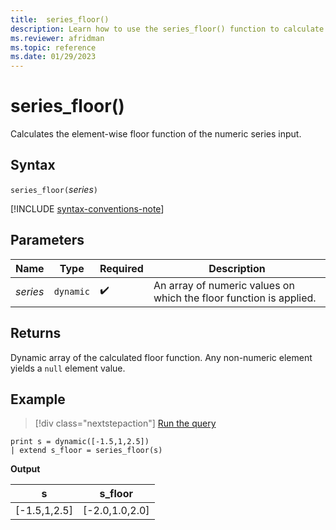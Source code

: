 ```yaml
---
title:  series_floor()
description: Learn how to use the series_floor() function to calculate the element-wise floor function of the numeric series input.
ms.reviewer: afridman
ms.topic: reference
ms.date: 01/29/2023
---
```

# series_floor()

Calculates the element-wise floor function of the numeric series input.

## Syntax

`series_floor(`*series*`)`

[!INCLUDE [syntax-conventions-note](../includes/syntax-conventions-note.md)]

## Parameters

| Name | Type | Required | Description |
|--|--|--|--|
| *series* | `dynamic` |  :heavy_check_mark: | An array of numeric values on which the floor function is applied.|

## Returns

Dynamic array of the calculated floor function. Any non-numeric element yields a `null` element value.

## Example

> [!div class="nextstepaction"]
> <a href="https://dataexplorer.azure.com/clusters/help/databases/Samples?query=H4sIAAAAAAAAAysoyswrUShWsFVIqcxLzM1M1ojWNdQz1THUMdIzjdXkqlFIrShJzUtRKI5Py8nPLwIqLE4tykyFcjWKNQFIrQOdQgAAAA==" target="_blank">Run the query</a>

```kusto
print s = dynamic([-1.5,1,2.5])
| extend s_floor = series_floor(s)
```

**Output**

|s|s_floor|
|---|---|
|[-1.5,1,2.5]|[-2.0,1.0,2.0]|
